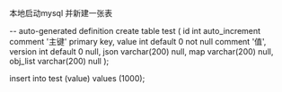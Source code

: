 本地启动mysql 并新建一张表

-- auto-generated definition
create table test
(
id       int auto_increment comment '主键'
primary key,
value    int default 0 not null comment '值',
version  int default 0 null,
json     varchar(200)  null,
map      varchar(200)  null,
obj_list varchar(200)  null
);

insert into test (value) values (1000);

